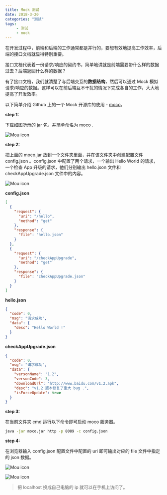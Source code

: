 ```yaml
---
title: Mock 测试
date: 2018-3-20
categories: "测试"
tags:
     - 测试
     - mock
---
```


<meta name="referrer" content="no-referrer">





在开发过程中，前端和后端的工作通常都是并行的，要想有效地提高工作效率，后端的接口文档就显得特别重要。

接口文档代表着一份请求/响应的契约书，简单地讲就是前端需要带什么样的数据过去？后端返回什么样的数据？

有了接口文档，我们就清楚了与后端交互的**数据结构**，然后可以通过 Mock 模拟请求/响应的数据。这样可以在前后端互不干扰的情况下完成各自的工作，大大地提高了开发效率。

以下简单介绍 Github 上的一个 Mock 开源库的使用 - [moco](https://github.com/dreamhead/moco/)。

**step 1:**

下载如图所示的 jar 包，并简单命名为 moco .

![Mou icon](http://pcckwdbix.bkt.clouddn.com/15.png)

**step 2:**

把上面的 moco.jar 放到一个文件夹里面，并在该文件夹中创建配置文件 config.json 。config.json 中配置了两个请求，一个输出 Hello World 的请求，一个检查 App 升级的请求，他们分别输出 hello.json 文件和 checkAppUpgrade.json 文件中的内容。

![Mou icon](http://pcckwdbix.bkt.clouddn.com/14.png)

**config.json**

```json
[
  {
    "request": {
      "uri": "/hello",
      "method": "get"
    },
    "response": {
      "file": "hello.json"
    }
  },
  {
    "request": {
      "uri": "/checkAppUpgrade",
      "method": "get"
    },
    "response": {
      "file": "checkAppUpgrade.json"
    }
  }
]
```

**hello.json**

```json
{
  "code": 0,
  "msg": "请求成功",
  "data": {
    "desc": "Hello World !"
  }
}
```

**checkAppUpgrade.json**

```json
{
  "code": 0,
  "msg": "请求成功",
  "data": {
    "versonName": "1.2",
    "versonCode": 3,
    "downloadUrl": "http://www.baidu.com/v1.2.apk",
    "desc": "v1.2 版本修复了重大 bug .",
    "isForceUpdate": true
  }
}
```

**step 3:**

在当前文件夹 cmd 运行以下命令即可启动 moco 服务器。

```bash
java -jar moco.jar http -p 8089 -c config.json
```

**step 4:**

在浏览器输入 config.json 配置文件中配置的 uri 即可输出对应的 file 文件中指定的 json 数据。

![Mou icon](http://pcckwdbix.bkt.clouddn.com/16.png)

![Mou icon](http://pcckwdbix.bkt.clouddn.com/17.png)

> 把 localhost 换成自己电脑的 ip 就可以在手机上访问了。
